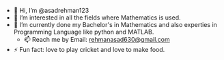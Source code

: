 - 👋 Hi, I’m @asadrehman123
- 👀 I’m interested in all the fields where Mathematics is used.
- 🌱 I’m currently done my Bachelor's in Mathematics and also experties in Programming Language like python and MATLAB.
  - 📫 Reach me by Email: rehmanasad630@gmail.com
- ⚡ Fun fact: love to play cricket and love to make food.

<!---
asadrehman123/asadrehman123 is a ✨ special ✨ repository because its `README.md` (this file) appears on your GitHub profile.
You can click the Preview link to take a look at your changes.
--->
